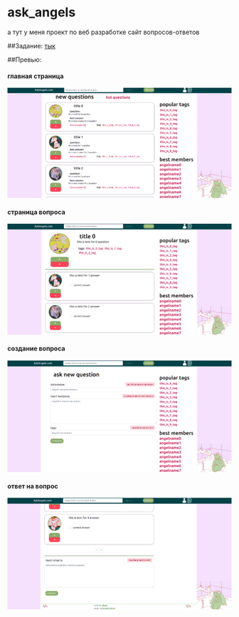 # ask_angels
а тут у меня проект по веб разработке сайт вопросов-ответов

##Задание:
[тык](https://github.com/ziontab/tp-tasks/blob/master/files/markdown/technical_details.md)

##Превью:

#### главная страница
![Alt text](img/main_page.png)

#### страница вопроса
![Alt text](img/single_question.png)

#### создание вопроса
![Alt text](img/create_question.png)

#### ответ на вопрос
![Alt text](img/answer_form.png)
